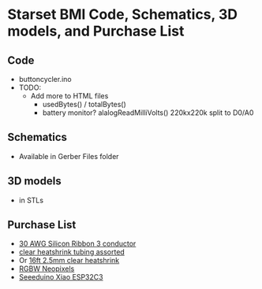 # Starset BMI Code, Schematics, 3D models, and Purchase List

## Code 
  - buttoncycler.ino
  - TODO:
      - Add more to HTML files
        - usedBytes() / totalBytes()
        - battery monitor? alalogReadMilliVolts() 220kx220k split to D0/A0

## Schematics
  - Available in Gerber Files folder

## 3D models
  - in STLs

## Purchase List
  - [30 AWG Silicon Ribbon 3 conductor](https://www.amazon.com/dp/B0CP9HWHQ8)
  - [clear heatshrink tubing assorted](https://www.amazon.com/dp/B01HRGKGBM?psc=1&ref=ppx_yo2ov_dt_b_product_details)
  - Or [16ft 2.5mm clear heatshrink](https://www.amazon.com/dp/B07FK3BFDN)
  - [RGBW Neopixels](https://www.amazon.com/dp/B07CBTMSTW?ref=ppx_yo2ov_dt_b_product_details&th=1)
  - [Seeeduino Xiao ESP32C3](https://www.amazon.com/dp/B0BV9X7CNN?ref=ppx_yo2ov_dt_b_product_details&th=1)
